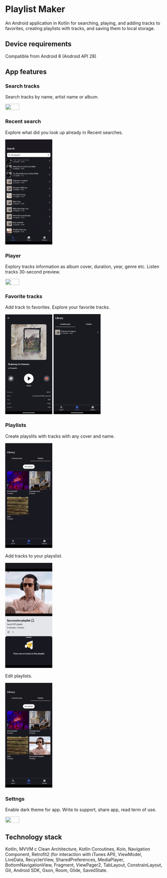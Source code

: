 # Playlist Maker
An Android application in Kotlin for searching, playing, and adding tracks to favorites, creating playlists with tracks, and saving them to local storage.
## Device requirements
Compatible from Android 8 (Android API 28)

## App features

### Search tracks
Search tracks by name, artist name or album.

<img src="https://github.com/JudjinGM/PlaylistMaker/blob/master/info/search_gif.gif" width=30% height=30%>

### Recent search
Explore what did you look up already in Recent searches.

<img src="https://github.com/JudjinGM/PlaylistMaker/blob/master/info/recent_search_gif.gif" width=30% height=30%>


### Player
Explorу tracks information as album cover, duration, year, genre etc. Listen tracks 30-second preview.

<img src="https://github.com/JudjinGM/PlaylistMaker/blob/master/info/player_gif.gif" width=30% height=30%>

### Favorite tracks
Add track to favorites. Explore your favorite tracks.

<img src="https://github.com/JudjinGM/PlaylistMaker/blob/master/info/favorites_image.png" width=30% height=30%> <img src="https://github.com/JudjinGM/PlaylistMaker/blob/master/info/favorites_2_image.png" width=30% height=30%>


### Playlists
Create playslits with tracks with any cover and name. 

<img src="https://github.com/JudjinGM/PlaylistMaker/blob/master/info/create_playlist_gif.gif" width=30% height=30%>

Add tracks to your playslist. 

<img src="https://github.com/JudjinGM/PlaylistMaker/blob/master/info/add_track_to_playlist.gif" width=30% height=30%>

Edit playlists.

<img src="https://github.com/JudjinGM/PlaylistMaker/blob/master/info/edit_playlist.gif" width=30% height=30%>

### Settngs
Enable dark theme for app. Write to support, share app, read term of use.

<img src="https://github.com/JudjinGM/PlaylistMaker/blob/master/info/setings_gif.gif" width=30% height=30%>

## Technology stack
Kotlin, MVVM с Clean Architecture, Kotlin Coroutines, Koin, Navigation Component, Retrofit2 (for interaction with iTunes API), ViewModel, LiveData,  RecyclerView, SharedPreferences, MediaPlayer, BottomNavigationView, Fragment, ViewPager2, TabLayout, ConstrainLayout, Git, Android SDK, Gson, Room, Glide, SavedState. 


